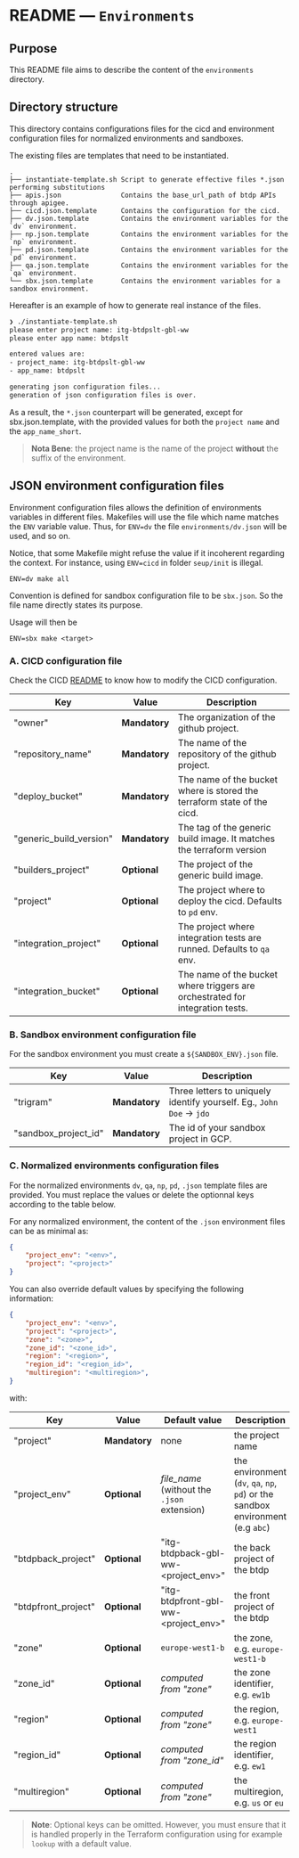 
# README — `Environments`

## Purpose

This README file aims to describe the content of the `environments` directory.

## Directory structure

This directory contains configurations files for the cicd and environment configuration
files for normalized environments and sandboxes.

The existing files are templates that need to be instantiated.

```
.
├── instantiate-template.sh Script to generate effective files *.json performing substitutions
├── apis.json               Contains the base_url_path of btdp APIs through apigee.
├── cicd.json.template      Contains the configuration for the cicd.
├── dv.json.template        Contains the environment variables for the `dv` environment.
├── np.json.template        Contains the environment variables for the `np` environment.
├── pd.json.template        Contains the environment variables for the `pd` environment.
├── qa.json.template        Contains the environment variables for the `qa` environment.
└── sbx.json.template       Contains the environment variables for a sandbox environment.
```

Hereafter is an example of how to generate real instance of the files.

```bash
❯ ./instantiate-template.sh
please enter project name: itg-btdpslt-gbl-ww
please enter app name: btdpslt

entered values are:
- project_name: itg-btdpslt-gbl-ww
- app_name: btdpslt

generating json configuration files...
generation of json configuration files is over.
```

As a result, the `*.json` counterpart will be generated, except for sbx.json.template, with
the provided values for both the `project name` and the `app_name_short`.

> **Nota Bene**:
> the project name is the name of the project **without** the suffix of the environment.




## JSON environment configuration files

Environment configuration files allows the definition of environments variables in different files.
Makefiles will use the file which name matches the `ENV` variable value.
Thus, for `ENV=dv` the file `environments/dv.json` will be used, and so on.

Notice, that some Makefile might refuse the value if it incoherent regarding the context.
For instance, using `ENV=cicd` in folder `seup/init` is illegal.

 ```shell
 ENV=dv make all
 ```

Convention is defined for sandbox configuration file to be `sbx.json`. So the file name directly
states its purpose.

Usage will then be
```shell
ENV=sbx make <target>
```


### A. CICD configuration file

Check the CICD [README](../setup/cicd/README.md#modify-the-cicd-setup) to know how to modify the CICD configuration.


| Key                     | Value         | Description                                                                   |
| ----------------------- | ------------- | ----------------------------------------------------------------------------- |
| "owner"                 | **Mandatory** | The organization of the github project.                                       |
| "repository_name"       | **Mandatory** | The name of the repository of the github project.                             |
| "deploy_bucket"         | **Mandatory** | The name of the bucket where is stored the terraform state of the cicd.       |
| "generic_build_version" | **Mandatory** | The tag of the generic build image. It matches the terraform version          |
| "builders_project"      | **Optional**  | The project of the generic build image.                                       |
| "project"               | **Optional**  | The project where to deploy the cicd. Defaults to `pd` env.                   |
| "integration_project"   | **Optional**  | The project where integration tests are runned. Defaults to `qa` env.         |
| "integration_bucket"    | **Optional**  | The name of the bucket where triggers are orchestrated for integration tests. |


### B. Sandbox environment configuration file

For the sandbox environment you must create a `${SANDBOX_ENV}.json` file.

| Key                  | Value         | Description                                                           |
| -------------------- | ------------- | --------------------------------------------------------------------- |
| "trigram"            | **Mandatory** | Three letters to uniquely identify yourself. Eg., `John Doe` -> `jdo` |
| "sandbox_project_id" | **Mandatory** | The id of your sandbox project in GCP.                                |


### C. Normalized environments configuration files

For the normalized environments `dv`, `qa`, `np`, `pd`, `.json` template files are provided.
You must replace the values or delete the optionnal keys according to the table below.

For any normalized environment, the content of the `.json` environment files can be as minimal as:

```json
{
    "project_env": "<env>",
    "project": "<project>"
}
```

You can also override default values by specifying the following information:

```json
{
    "project_env": "<env>",
    "project": "<project>",
    "zone": "<zone>",
    "zone_id": "<zone_id>",
    "region": "<region>",
    "region_id": "<region_id>",
    "multiregion": "<multiregion>",
}
```

with:

| Key                    | Value         | Default value                               | Description                                                                          |
|--------------------------------|---------------|---------------------------------------------|--------------------------------------------------------------------------------------|
| "project"              | **Mandatory** | none                                        | the project name   |
| "project_env"          | **Optional**  | _file_name_ (without the `.json` extension) | the environment (`dv`, `qa`, `np`, `pd`) or the sandbox environment (e.g `abc`)      |
| "btdpback_project"     | **Optional**  | "itg-btdpback-gbl-ww-<project_env>" |  the back project of the btdp |
| "btdpfront_project"    | **Optional**  | "itg-btdpfront-gbl-ww-<project_env>"       |  the front project of the btdp |
| "zone"                 | **Optional**  | `europe-west1-b`                            | the zone, e.g. `europe-west1-b`   |
| "zone_id"              | **Optional**  | _computed from "zone"_                      | the zone identifier, e.g. `ew1b`  |
| "region"               | **Optional**  | _computed from "zone"_                      | the region, e.g. `europe-west1`   |
| "region_id"            | **Optional**  | _computed from "zone_id"_                   | the region identifier, e.g. `ew1` |
| "multiregion"          | **Optional**  | _computed from "zone"_                      | the multiregion, e.g. `us` or `eu`|

> **Note**:
> Optional keys can be omitted. However, you must ensure that it is handled properly in
> the Terraform configuration using for example `lookup` with a default value.
